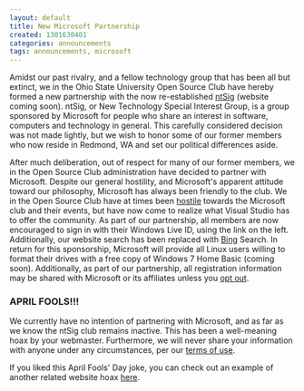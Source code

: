 ```yaml
---
layout: default
title: New Microsoft Partnership
created: 1301630401
categories: announcements
tags: announcements, microsoft
---
```

Amidst our past rivalry, and a fellow technology group that has been all but extinct, we in the Ohio State University Open Source Club have hereby formed a new partnership with the now re-established [ntSig](http://mail.cse.ohio-state.edu/mailman/listinfo/ntsig) (website coming soon). ntSig, or New Technology Special Interest Group, is a group sponsored by Microsoft for people who share an interest in software, computers and technology in general. This carefully considered decision was not made lightly, but we wish to honor some of our former members who now reside in Redmond, WA and set our political differences aside.

After much deliberation, out of respect for many of our former members, we in the Open Source Club administration have decided to partner with Microsoft. Despite our general hostility, and Microsoft's apparent attitude toward our philosophy, Microsoft has always been friendly to the club. We in the Open Source Club have at times been [hostile](/vista) towards the Microsoft club and their events, but have now come to realize what Visual Studio has to offer the community. As part of our partnership, all members are now encouraged to sign in with their Windows Live ID, using the link on the left. Additionally, our website search has been replaced with [Bing](http://www.bing.com/) Search. In return for this sponsorship, Microsoft will provide all Linux users willing to format their drives with a free copy of Windows 7 Home Basic (coming soon). Additionally, as part of our partnership, all registration information may be shared with Microsoft or its affiliates unless you [opt out](/ntsig).

### APRIL FOOLS!!!

We currently have no intention of partnering with Microsoft, and as far as we know the ntSig club remains inactive. This has been a well-meaning hoax by your webmaster. Furthermore, we will never share your information with anyone under any circumstances, per our [terms of use](/rules).

If you liked this April Fools' Day joke, you can check out an example of another related website hoax [here](http://www.youtube.com/watch?v=dQw4w9WgXcQ).
